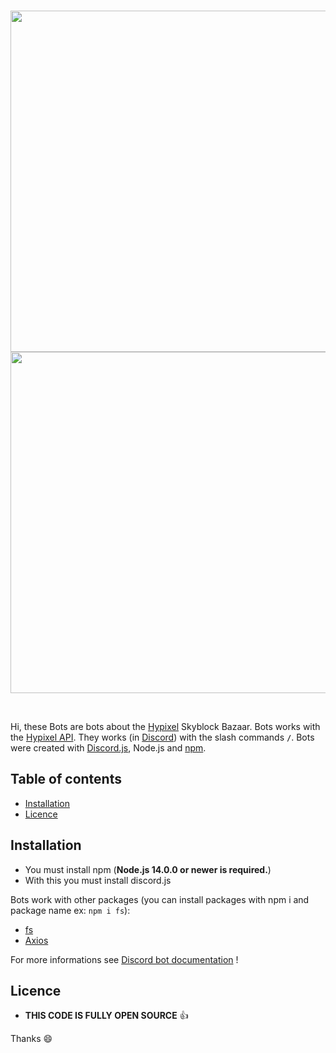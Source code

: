 <div align="center">
  <br />
  <p>
    <a href="https://discord.com"><img src="http://dechire.t.free.fr/img/discord/discord.gif" width="546" /></a>
    <a href="https://hypixel.net/"><img src="http://dechire.t.free.fr/img/hypixel/hypixel.png" width="546" /></a>
  </p>
  <br />
 </div> 
  
  Hi, these Bots are bots about the [Hypixel](https://hypixel.net/) Skyblock Bazaar. Bots works with the [Hypixel API](https://api.hypixel.net/skyblock/bazaar). They works (in [Discord](https://discord.com)) with the slash commands **`/`**. Bots were created with [Discord.js](https://discord.js.org/), Node.js and [npm](https://www.npmjs.com/).
  
## Table of contents

- [Installation](#installation)
- [Licence](#licence)

## Installation
  
  - You must install npm (**Node.js 14.0.0 or newer is required.**)
  - With this you must install discord.js
  
  Bots work with other packages (you can install packages with npm i and package name ex: `npm i fs`):
  - [fs](https://www.npmjs.com/package/fs)
  - [Axios](https://www.npmjs.com/package/axios)

  For more informations see [Discord bot documentation](https://github.com/discordjs/discord.js) !

## Licence

  - **THIS CODE IS FULLY OPEN SOURCE** 👍
  
Thanks 😄
